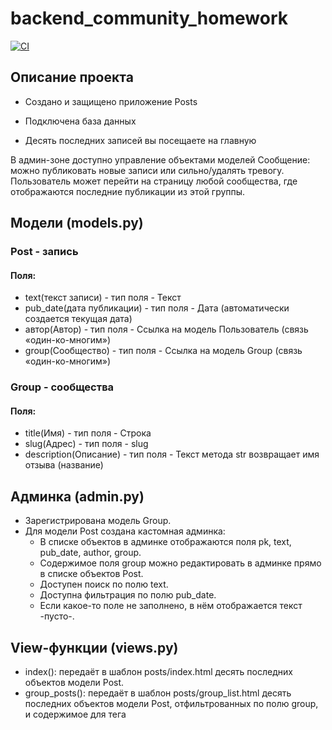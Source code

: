# backend_community_homework

[![CI](https://github.com/yandex-praktikum/hw02_community/actions/workflows/python-app.yml/badge.svg?branch=master)](https://github.com/yandex-praktikum/hw02_community/actions/workflows/python-app.yml)

## Описание проекта

- Создано и защищено приложение Posts

- Подключена база данных

- Десять последних записей вы посещаете на главную

В админ-зоне доступно управление объектами моделей Сообщение: можно публиковать новые записи или сильно/удалять тревогу. Пользователь может перейти на страницу любой сообщества, где отображаются последние публикации из этой группы.

## Модели (models.py)
### Post - запись
#### Поля:
- text(текст записи) - тип поля - Текст
- pub_date(дата публикации) - тип поля - Дата (автоматически создается текущая дата)
- автор(Автор) - тип поля - Ссылка на модель Пользователь (связь «один-ко-многим»)
- group(Сообщество) - тип поля - Ссылка на модель Group (связь «один-ко-многим»)

### Group - сообщества
#### Поля:
- title(Имя) - тип поля - Строка
- slug(Адрес) - тип поля - slug
- description(Описание) - тип поля - Текст метода str возвращает имя отзыва (название)

## Админка (admin.py)
- Зарегистрирована модель Group.
- Для модели Post создана кастомная админка:
    - В списке объектов в админке отображаются поля pk, text, pub_date, author, group.
    - Содержимое поля group можно редактировать в админке прямо в списке объектов Post.
    - Доступен поиск по полю text.
    - Доступна фильтрация по полю pub_date.
    - Если какое-то поле не заполнено, в нём отображается текст -пусто-.

## View-функции (views.py)
- index(): передаёт в шаблон posts/index.html десять последних объектов модели Post.
- group_posts(): передаёт в шаблон posts/group_list.html десять последних объектов модели Post, отфильтрованных по полю group, и содержимое для тега <title>.

## Адреса (urls.py)
- Для приложения Posts установлен namespace='posts'.
Для главной страницы установлен name='index'.
Страница с постами из определённой группы доступна по URL вида group/<slug>/.
- Для страницы с постами группы установлен name='group_list'.

## Шаблоны
- Файлы шаблонов хранятся на уровне проекта.
- Шаблоны разбиты на логические блоки и собираются с помощью тегов include и extend.
- К шаблонам подключена статика.
- Шаблоны соответствуют дизайну:
web_hw02_community_with_text.zip
- В шаблоне index.html ссылка <a href="">все записи группы</a> адресует пользователя на страницу той группы, которой принадлежит пост.
- Из view-функций в словаре context передаётся основное содержимое страницы.
- Содержимое тега <title> — для разных страниц разное:
    - для страницы группы: Записи сообщества <имя_группы>;
    - для главной страницы: Последние обновления на сайте.
